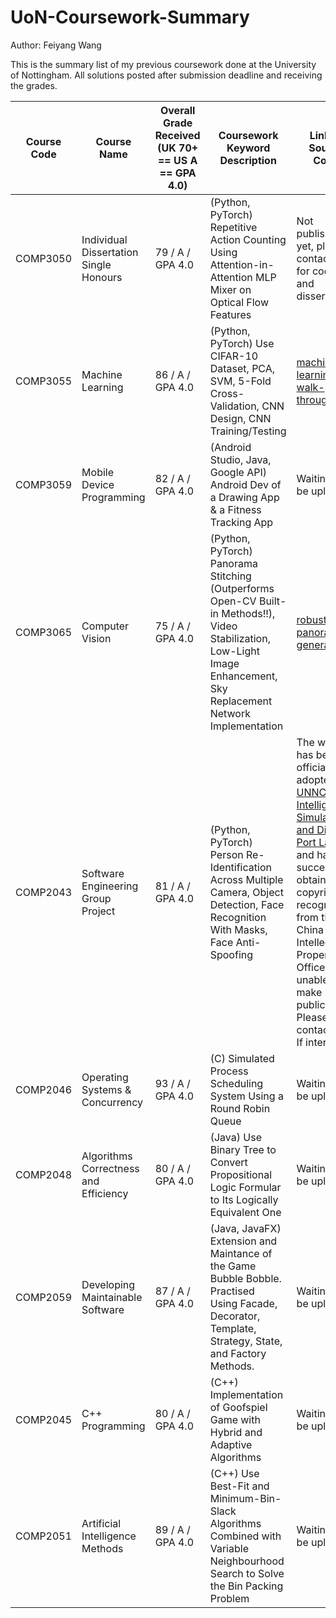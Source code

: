 # UoN-Coursework-Summary





Author: Feiyang Wang

This is the summary list of my previous coursework done at the University of Nottingham. All solutions posted after submission deadline and receiving the grades.



| Course Code | Course Name                            | Overall Grade Received (UK 70+ == US A == GPA 4.0) | Coursework Keyword Description                                                                                                                                          | Link to Source Code                                                                                                                                                                                                                      |
| ----------- | -------------------------------------- | -------------------------------------------------- | ----------------------------------------------------------------------------------------------------------------------------------------------------------------------- | ---------------------------------------------------------------------------------------------------------------------------------------------------------------------------------------------------------------------------------------- |
| COMP3050    | Individual Dissertation Single Honours | 79 / A / GPA 4.0                                   | (Python, PyTorch) Repetitive Action Counting Using Attention-in-Attention MLP Mixer on Optical Flow Features                                                            | Not published yet, please contact me for code and dissertation                                                                                                                                                                           |
| COMP3055    | Machine Learning                       | 86 / A / GPA 4.0                                   | (Python, PyTorch) Use CIFAR-10 Dataset, PCA, SVM, 5-Fold Cross-Validation, CNN Design, CNN Training/Testing                                                             | [machine-learning-walk-through](https://github.com/fy916/machine-learning-walk-through)   |
| COMP3059    | Mobile Device Programming              | 82 / A / GPA 4.0                                   | (Android Studio, Java, Google API) Android Dev of a Drawing App & a Fitness Tracking App                                                                                | Waiting to be uploaded                                                                                                                                                                                                                   |
| COMP3065    | Computer Vision                        | 75 / A / GPA 4.0                                   | (Python, PyTorch) Panorama Stitching (Outperforms Open-CV Built-in Methods!!), Video Stabilization, Low-Light Image Enhancement, Sky Replacement Network Implementation | [robust-panorama-generator](https://github.com/fy916/panorama-generator)                                                                                                                                                                                                                  |
| COMP2043    | Software Engineering Group Project     | 81 / A / GPA 4.0                                   | (Python, PyTorch) Person Re-Identification Across Multiple Camera, Object Detection, Face Recognition With Masks, Face Anti-Spoofing                                    | The work has been officially adopted by [UNNC Intelligent Simulation and Digital Port Lab](https://www.nottingham.edu.cn/en/science-engineering/departments-schools/cs/research/aiop/aiop-isdp.aspx) and has successfully obtained copyright recognition from the China Intellectual Property Office. Thus unable to make it public. Please contact me If interested. |
| COMP2046    | Operating Systems & Concurrency        | 93 / A / GPA 4.0                                   | (C) Simulated Process Scheduling System Using a Round Robin Queue                                                                                                       | Waiting to be uploaded                                                                                                                                                                                                                   |
| COMP2048    | Algorithms Correctness and Efficiency  | 80 / A / GPA 4.0                                   | (Java) Use Binary Tree to Convert Propositional Logic Formular to Its Logically Equivalent One                                                                          | Waiting to be uploaded                                                                                                                                                                                                                   |
| COMP2059    | Developing Maintainable Software       | 87 / A / GPA 4.0                                   | (Java, JavaFX) Extension and Maintance of the Game Bubble Bobble. Practised Using Facade, Decorator, Template, Strategy, State, and Factory Methods.                    | Waiting to be uploaded                                                                                                                                                                                                                   |
| COMP2045    | C++ Programming                        | 80 / A / GPA 4.0                                   | (C++) Implementation of Goofspiel Game with Hybrid and Adaptive Algorithms                                                                                              | Waiting to be uploaded                                                                                                                                                                                                                   |
| COMP2051    | Artificial Intelligence Methods        | 89 / A / GPA 4.0                                   | (C++) Use Best-Fit and Minimum-Bin-Slack Algorithms Combined with Variable Neighbourhood Search to Solve the Bin Packing Problem                                        | Waiting to be uploaded                                                                                                                                                                                                                   |
